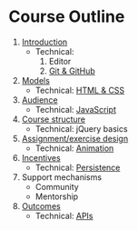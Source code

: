 # Course Outline

1. [Introduction](topics/introduction.md)
    * Technical:
        1. Editor
        1. [Git & GitHub](topics/github.md)
1. [Models](topics/models.md)
    * Technical: [HTML & CSS](topics/html.md)
1. [Audience](topics/audience.md)
    * Technical: [JavaScript](topics/javascript.md)
1. [Course structure](topics/course_structure.md)
    * Technical: jQuery basics
1. [Assignment/exercise design](assignment_design.md)
    * Technical: [Animation](topics/animation.md)
1. [Incentives](topics/incentives.md)
    * Technical: [Persistence](topics/persistence.md)
1. Support mechanisms
    * Community
    * Mentorship
1. [Outcomes](topics/outcomes.md)
    * Technical: [APIs](topics/apis.md)
